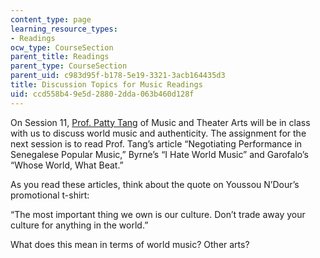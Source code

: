 ```yaml
---
content_type: page
learning_resource_types:
- Readings
ocw_type: CourseSection
parent_title: Readings
parent_type: CourseSection
parent_uid: c983d95f-b178-5e19-3321-3acb164435d3
title: Discussion Topics for Music Readings
uid: ccd558b4-9e5d-2880-2dda-063b460d128f
---
```


On Session 11, [Prof. Patty Tang](http://mta.mit.edu/person/patricia-tang) of Music and Theater Arts will be in class with us to discuss world music and authenticity. The assignment for the next session is to read Prof. Tang’s article “Negotiating Performance in Senegalese Popular Music,” Byrne’s “I Hate World Music” and Garofalo’s “Whose World, What Beat.”

As you read these articles, think about the quote on Youssou N’Dour’s promotional t-shirt:

“The most important thing we own is our culture. Don’t trade away your culture for anything in the world.”

What does this mean in terms of world music? Other arts?